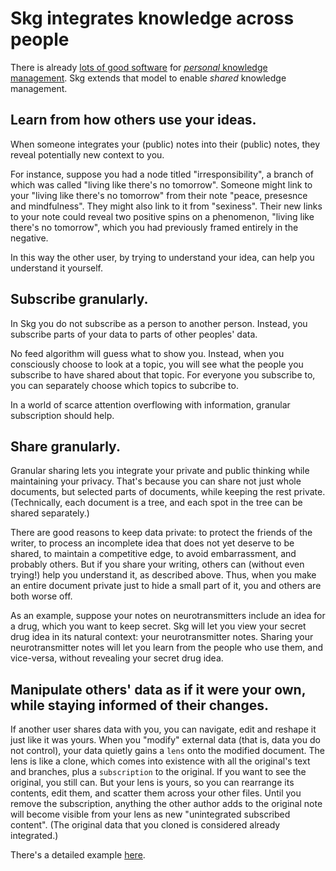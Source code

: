# Skg integrates knowledge across people
There is already [lots of good software](who-maps-knowledge.md) for [*personal* knowledge management](https://en.wikipedia.org/wiki/Personal_knowledge_management). Skg extends that model to enable *shared* knowledge management.

## Learn from how others use your ideas.
When someone integrates your (public) notes into their (public) notes, they reveal potentially new context to you.

For instance, suppose you had a node titled "irresponsibility", a branch of which was called "living like there's no tomorrow". Someone might link to your "living like there's no tomorrow" from their note "peace, presesnce and mindfulness". They might also link to it from "sexiness". Their new links to your note could reveal two positive spins on a phenomenon, "living like there's no tomorrow", which you had previously framed entirely in the negative.

In this way the other user, by trying to understand your idea, can help you understand it yourself.

## Subscribe granularly.
In Skg you do not subscribe as a person to another person. Instead, you subscribe parts of your data to parts of other peoples' data.

No feed algorithm will guess what to show you. Instead, when you consciously choose to look at a topic, you will see what the people you subscribe to have shared about that topic. For everyone you subscribe to, you can separately choose which topics to subcribe to.

In a world of scarce attention overflowing with information, granular subscription should help.

## Share granularly.
Granular sharing lets you integrate your private and public thinking while maintaining your privacy. That's because you can share not just whole documents, but selected parts of documents, while keeping the rest private. (Technically, each document is a tree, and each spot in the tree can be shared separately.)

There are good reasons to keep data private: to protect the friends of the writer, to process an incomplete idea that does not yet deserve to be shared, to maintain a competitive edge, to avoid embarrassment, and probably others. But if you share your writing, others can (without even trying!) help you understand it, as described above. Thus, when you make an entire document private just to hide a small part of it, you and others are both worse off.

As an example, suppose your notes on neurotransmitters include an idea for a drug, which you want to keep secret. Skg will let you view your secret drug idea in its natural context: your neurotransmitter notes. Sharing your neurotransmitter notes will let you learn from the people who use them, and vice-versa, without revealing your secret drug idea.

## Manipulate others' data as if it were your own, while staying informed of their changes.
If another user shares data with you, you can navigate, edit and reshape it just like it was yours. When you "modify" external data (that is, data you do not control), your data quietly gains a `lens` onto the modified document. The lens is like a clone, which comes into existence with all the original's text and branches, plus a `subscription` to the original. If you want to see the original, you still can. But your lens is yours, so you can rearrange its contents, edit them, and scatter them across your other files. Until you remove the subscription, anything the other author adds to the original note will become visible from your lens as new "unintegrated subscribed content". (The original data that you cloned is considered already integrated.)

There's a detailed example [here](lenses.md).
